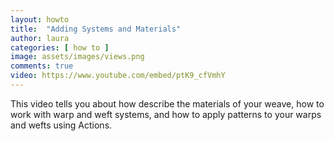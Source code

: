 ```yaml
---
layout: howto
title:  "Adding Systems and Materials"
author: laura
categories: [ how to ]
image: assets/images/views.png
comments: true
video: https://www.youtube.com/embed/ptK9_cfVmhY
---
```


<p>This video tells you about how describe the materials of your weave, how to work with warp and weft systems, and how to apply patterns to your warps and wefts using Actions.</p>


